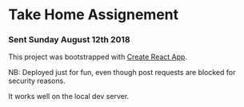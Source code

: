 # Take Home Assignement

### Sent Sunday August 12th 2018



This project was bootstrapped with [Create React App](https://github.com/facebookincubator/create-react-app).

NB: Deployed just for fun, even though post requests are blocked for security reasons.

It works well on the local dev server.

